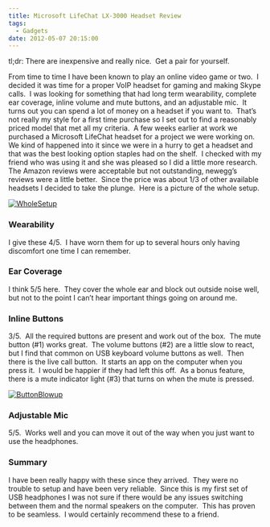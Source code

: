```yaml
---
title: Microsoft LifeChat LX-3000 Headset Review
tags:
  - Gadgets
date: 2012-05-07 20:15:00
---
```


tl;dr: There are inexpensive and really nice.&nbsp; Get a pair for yourself.&nbsp;

From time to time I have been known to play an online video game or two.&nbsp; I decided it was time for a proper VoIP headset for gaming and making Skype calls.&nbsp; I was looking for something that had long term wearability, complete ear coverage, inline volume and mute buttons, and an adjustable mic.&nbsp; It turns out you can spend a lot of money on a headset if you want to.&nbsp; That’s not really my style for a first time purchase so I set out to find a reasonably priced model that met all my criteria.&nbsp; A few weeks earlier at work we purchased a Microsoft LifeChat headset for a project we were working on.&nbsp; We kind of happened into it since we were in a hurry to get a headset and that was the best looking option staples had on the shelf.&nbsp; I checked with my friend who was using it and she was pleased so I did a little more research.&nbsp; The Amazon reviews were acceptable but not outstanding, newegg’s reviews were a little better.&nbsp; Since the price was about 1/3 of other available headsets I decided to take the plunge.&nbsp; Here is a picture of the whole setup.&nbsp;

[![WholeSetup](http://www.michaelware.net/image.axd?picture=WholeSetup_thumb.jpg "WholeSetup")](http://www.michaelware.net/image.axd?picture=WholeSetup.jpg)

### Wearability

I give these 4/5.&nbsp; I have worn them for up to several hours only having discomfort one time I can remember.&nbsp;

### Ear Coverage

I think 5/5 here.&nbsp; They cover the whole ear and block out outside noise well, but not to the point I can’t hear important things going on around me.

### Inline Buttons

3/5.&nbsp; All the required buttons are present and work out of the box.&nbsp; The mute button (#1) works great.&nbsp; The volume buttons (#2) are a little slow to react, but I find that common on USB keyboard volume buttons as well.&nbsp; Then there is the live call button.&nbsp; It starts an app on the computer when you press it.&nbsp; I would be happier if they had left this off.&nbsp; As a bonus feature, there is a mute indicator light (#3) that turns on when the mute is pressed.

[![ButtonBlowup](http://www.michaelware.net/image.axd?picture=ButtonBlowup_thumb.jpg "ButtonBlowup")](http://www.michaelware.net/image.axd?picture=ButtonBlowup.jpg)

### Adjustable Mic

5/5.&nbsp; Works well and you can move it out of the way when you just want to use the headphones.&nbsp;

### Summary

I have been really happy with these since they arrived.&nbsp; They were no trouble to setup and have been very reliable.&nbsp; Since this is my first set of USB headphones I was not sure if there would be any issues switching between them and the normal speakers on the computer.&nbsp; This has proven to be seamless.&nbsp; I would certainly recommend these to a friend.&nbsp;